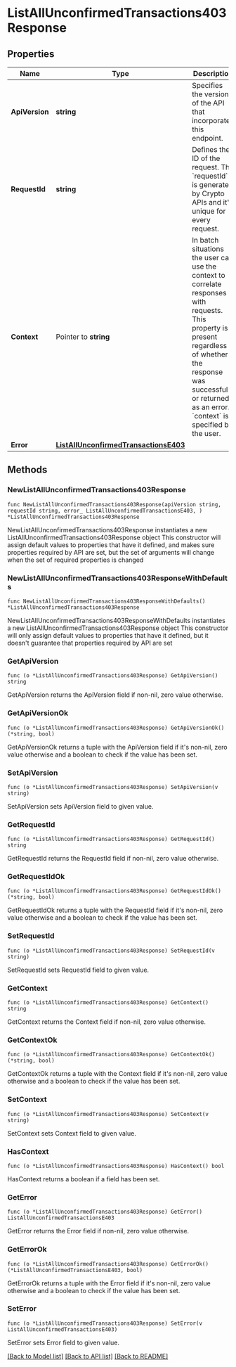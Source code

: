 # ListAllUnconfirmedTransactions403Response

## Properties

Name | Type | Description | Notes
------------ | ------------- | ------------- | -------------
**ApiVersion** | **string** | Specifies the version of the API that incorporates this endpoint. | 
**RequestId** | **string** | Defines the ID of the request. The &#x60;requestId&#x60; is generated by Crypto APIs and it&#39;s unique for every request. | 
**Context** | Pointer to **string** | In batch situations the user can use the context to correlate responses with requests. This property is present regardless of whether the response was successful or returned as an error. &#x60;context&#x60; is specified by the user. | [optional] 
**Error** | [**ListAllUnconfirmedTransactionsE403**](ListAllUnconfirmedTransactionsE403.md) |  | 

## Methods

### NewListAllUnconfirmedTransactions403Response

`func NewListAllUnconfirmedTransactions403Response(apiVersion string, requestId string, error_ ListAllUnconfirmedTransactionsE403, ) *ListAllUnconfirmedTransactions403Response`

NewListAllUnconfirmedTransactions403Response instantiates a new ListAllUnconfirmedTransactions403Response object
This constructor will assign default values to properties that have it defined,
and makes sure properties required by API are set, but the set of arguments
will change when the set of required properties is changed

### NewListAllUnconfirmedTransactions403ResponseWithDefaults

`func NewListAllUnconfirmedTransactions403ResponseWithDefaults() *ListAllUnconfirmedTransactions403Response`

NewListAllUnconfirmedTransactions403ResponseWithDefaults instantiates a new ListAllUnconfirmedTransactions403Response object
This constructor will only assign default values to properties that have it defined,
but it doesn't guarantee that properties required by API are set

### GetApiVersion

`func (o *ListAllUnconfirmedTransactions403Response) GetApiVersion() string`

GetApiVersion returns the ApiVersion field if non-nil, zero value otherwise.

### GetApiVersionOk

`func (o *ListAllUnconfirmedTransactions403Response) GetApiVersionOk() (*string, bool)`

GetApiVersionOk returns a tuple with the ApiVersion field if it's non-nil, zero value otherwise
and a boolean to check if the value has been set.

### SetApiVersion

`func (o *ListAllUnconfirmedTransactions403Response) SetApiVersion(v string)`

SetApiVersion sets ApiVersion field to given value.


### GetRequestId

`func (o *ListAllUnconfirmedTransactions403Response) GetRequestId() string`

GetRequestId returns the RequestId field if non-nil, zero value otherwise.

### GetRequestIdOk

`func (o *ListAllUnconfirmedTransactions403Response) GetRequestIdOk() (*string, bool)`

GetRequestIdOk returns a tuple with the RequestId field if it's non-nil, zero value otherwise
and a boolean to check if the value has been set.

### SetRequestId

`func (o *ListAllUnconfirmedTransactions403Response) SetRequestId(v string)`

SetRequestId sets RequestId field to given value.


### GetContext

`func (o *ListAllUnconfirmedTransactions403Response) GetContext() string`

GetContext returns the Context field if non-nil, zero value otherwise.

### GetContextOk

`func (o *ListAllUnconfirmedTransactions403Response) GetContextOk() (*string, bool)`

GetContextOk returns a tuple with the Context field if it's non-nil, zero value otherwise
and a boolean to check if the value has been set.

### SetContext

`func (o *ListAllUnconfirmedTransactions403Response) SetContext(v string)`

SetContext sets Context field to given value.

### HasContext

`func (o *ListAllUnconfirmedTransactions403Response) HasContext() bool`

HasContext returns a boolean if a field has been set.

### GetError

`func (o *ListAllUnconfirmedTransactions403Response) GetError() ListAllUnconfirmedTransactionsE403`

GetError returns the Error field if non-nil, zero value otherwise.

### GetErrorOk

`func (o *ListAllUnconfirmedTransactions403Response) GetErrorOk() (*ListAllUnconfirmedTransactionsE403, bool)`

GetErrorOk returns a tuple with the Error field if it's non-nil, zero value otherwise
and a boolean to check if the value has been set.

### SetError

`func (o *ListAllUnconfirmedTransactions403Response) SetError(v ListAllUnconfirmedTransactionsE403)`

SetError sets Error field to given value.



[[Back to Model list]](../README.md#documentation-for-models) [[Back to API list]](../README.md#documentation-for-api-endpoints) [[Back to README]](../README.md)


